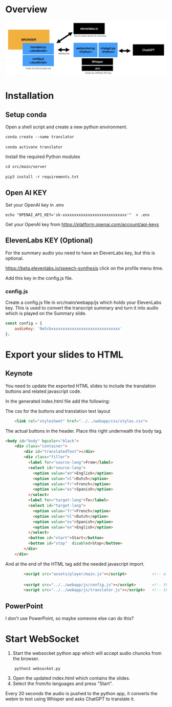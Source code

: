 # Overview

![Overview](src/main/webapp/static/overview.jpg)

# Installation

## Setup conda

Open a shell script and create a new python environment.


    conda create --name translator

    conda activate translator


Install the required Python modules

    cd src/main/server

    pip3 install -r requirements.txt


## Open AI KEY

Set your OpenAI key in .env

    echo "OPENAI_API_KEY='sk-xxxxxxxxxxxxxxxxxxxxxxxxxxxx'"  > .env

Get your OpenAI key from https://platform.openai.com/account/api-keys     

## ElevenLabs KEY (Optional)

For the summary audio you need to have an ElevenLabs key, but this is optional.

https://beta.elevenlabs.io/speech-synthesis  click on the profile menu itme.

Add this key in the config.js file.

### config.js

Create a config.js file in src/main/webapp/js which holds your ElevenLabs key.
This is used to convert the transcript summary and turn it into audio which is played on the Summary slide.

```javascript
const config = {
    audioKey: '0e5cbxxxxxxxxxxxxxxxxxxxxxxxxxxxxxx'    
};
```

# Export your slides to HTML 

## Keynote

You need to update the exported HTML slides to include the translation buttons and related javascript code.

In the generated index.html file add the following:

The css for the buttons and translation text layout

```HTML
    <link rel="stylesheet" href="../../webapp/css/styles.css">  
```

The actual buttons in the header.  Place this right underneath the body tag.

```HTML
<body id="body" bgcolor="black">
    <div class="container">
        <div id="translatedText"></div>
        <div class="filler">
          <label for="source-lang">From</label>
          <select id="source-lang">
            <option value="en">English</option>
            <option value="nl">Dutch</option>
            <option value="fr">French</option>
            <option value="es">Spanish</option>
          </select>
          <label for="target-lang">To</label>
          <select id="target-lang">
            <option value="fr">French</option>
            <option value="nl">Dutch</option>
            <option value="es">Spanish</option>
            <option value="en">English</option>
          </select>
          <button id="start">Start</button>
          <button id="stop"  disabled>Stop</button>
        </div>
    </div>    
```

And at the end of the HTML <body> tag add the needed javascript import.

```HTML
        <script src="assets/player/main.js"></script>           <!-- already there                       -->

        <script src="../../webapp/js/config.js"></script>       <!-- the config with the elevenLabs key  -->
        <script src="../../webapp/js/translator.js"></script>   <!-- the translator script               -->
```

## PowerPoint

I don't use PowerPoint, so maybe someone else can do this? 


# Start WebSocket

1. Start the websocket python app which will accept audio chuncks from the browser.

```
    python3 websocket.py
```    

3. Open the updated index.html which contains the slides.  
3. Select the from/to languages and press "Start". 

Every 20 seconds the audio is pushed to the python app, it converts the webm to text using Whisper and asks ChatGPT to translate it.


    

